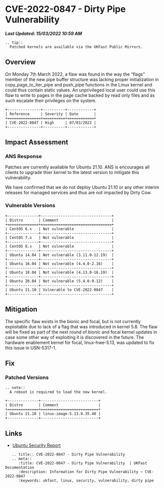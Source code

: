 # CVE-2022-0847 - Dirty Pipe Vulnerability
***Last Updated: 15/03/2022 10:59 AM***

```eval_rst
.. tip::
  Patched kernels are available via the UKFast Public Mirrors.

```

## Overview

On Monday 7th March 2022, a flaw was found in the way the “flags” member of the new pipe buffer structure was lacking proper initialization in copy_page_to_iter_pipe and push_pipe functions in the Linux kernel and could thus contain static values. An unprivileged local user could use this flaw to write to pages in the page cache backed by read only files and as such escalate their privileges on the system.

```eval_rst
+---------------+----------+------------+
| Reference     | Severity | Date       |
+===============+==========+============+
| CVE-2022-0847 | High     | 07/03/2022 |
+---------------+----------+------------+
```

## Impact Assessment

### ANS Response

Patches are currently available for Ubuntu 21.10. ANS is encourages all clients to upgrade thier kernel to the latest version to mitigate this vulnerability.

We have confirmed that we do not deploy Ubuntu 21.10 or any other interim releases for managed services and thus are not impacted by Dirty Cow.

### Vulnerable Versions

```eval_rst
+--------------+--------------------------------+
| Distro       | Comment                        |
+==============+================================+
| CentOS 6.x   | Not vulnerable                 |
+--------------+--------------------------------+
| CentOS 7.x   | Not vulnerable                 |
+--------------+--------------------------------+
| CentOS 8.x   | Not vulnerable                 |
+--------------+--------------------------------+
| Ubuntu 14.04 | Not vulnerable (3.11.0-12.19)  |
+--------------+--------------------------------+
| Ubuntu 16.04 | Not vulnerable (4.4.0-2.16)    |
+--------------+--------------------------------+
| Ubuntu 18.04 | Not vulnerable (4.13.0-16.19)  |
+--------------+--------------------------------+
| Ubuntu 20.04 | Not vulnerable (5.4.0-9.12)    |
+--------------+--------------------------------+
| Ubuntu 21.10 | Vulnerable to CVE-2022-0847    |
+--------------+--------------------------------+
```


## Mitigation

The specific flaw exists in the bionic and focal, but is not currently exploitable due to lack of a flag that was introduced in kernel 5.8. The flaw will be fixed as part of the next round of bionic and focal kernel updates in case some other way of exploiting it is discovered in the future. The hardware enablement kernel for focal, linux-hwe-5.13, was updated to fix this issue in USN-5317-1.

## Fix

### Patched Versions

```eval_rst
.. note::
  A reboot is required to load the new kernel.
```

```eval_rst
+--------------+--------------------------+
| Distro       | Comment                  |
+==============+==========================+
| Ubuntu 21.10 | linux-image-5.13.0.35.40 |
+--------------+--------------------------+
```

## Links

* [Ubuntu Security Report](https://ubuntu.com/security/CVE-2022-0847)

```eval_rst
   .. title:: CVE-2022-0847 - Dirty Pipe Vulnerability
   .. meta::
      :title: CVE-2022-0847 - Dirty Pipe Vulnerability  | UKFast Documentation
      :description: Information for Dirty Pipe Vulnerability ~ CVE-2022-0847
      :keywords: ukfast, linux, security, vulnerability, dirty pipe
```

